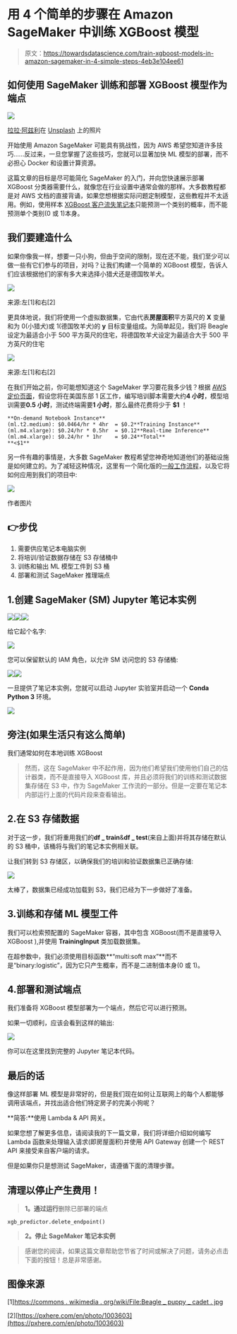 # 用 4 个简单的步骤在 Amazon SageMaker 中训练 XGBoost 模型

> 原文：<https://towardsdatascience.com/train-xgboost-models-in-amazon-sagemaker-in-4-simple-steps-4eb3e104ee61>

## 如何使用 SageMaker 训练和部署 XGBoost 模型作为端点

![](img/471f51af7d31a5eac5c13d39b21fc030.png)

[拉拉·阿兹利](https://unsplash.com/@lazizli?utm_source=medium&utm_medium=referral)在 [Unsplash](https://unsplash.com?utm_source=medium&utm_medium=referral) 上的照片

开始使用 Amazon SageMaker 可能具有挑战性，因为 AWS 希望您知道许多技巧……反过来，一旦您掌握了这些技巧，您就可以显著加快 ML 模型的部署，而不必担心 Docker 和设置计算资源。

这篇文章的目标是尽可能简化 SageMaker 的入门，并向您快速展示部署 XGBoost 分类器需要什么，就像您在行业设置中通常会做的那样。大多数教程都是对 AWS 文档的直接背诵，如果您想根据实际问题定制模型，这些教程并不太适用。例如，使用样本 [XGBoost 客户流失笔记本](https://sagemaker-examples.readthedocs.io/en/latest/introduction_to_applying_machine_learning/xgboost_customer_churn/xgboost_customer_churn.html)只能预测一个类别的概率，而不能预测单个类别(0 或 1)本身。

## 我们要建造什么

如果你像我一样，想要一只小狗，但由于空间的限制，现在还不能，我们至少可以做一些有它们参与的项目，对吗？让我们构建一个简单的 XGBoost 模型，告诉人们应该根据他们的家有多大来选择小猎犬还是德国牧羊犬。

![](img/4cc6c7f758180732abac5acc1a4f00d9.png)

来源:左[1]和右[2]

更具体地说，我们将使用一个虚拟数据集，它由代表**房屋面积**平方英尺的 **X** 变量和为 0(小猎犬)或 1(德国牧羊犬)的 **y** 目标变量组成。为简单起见，我们将 Beagle 设定为最适合小于 500 平方英尺的住宅，将德国牧羊犬设定为最适合大于 500 平方英尺的住宅

![](img/3b404d9249d957f24853d50dd4beb5bb.png)

来源:左[1]和右[2]

在我们开始之前，你可能想知道这个 SageMaker 学习要花我多少钱？根据 [AWS 定价页面](https://aws.amazon.com/sagemaker/pricing/?nc=sn&loc=3)，假设您将在美国东部 1 区工作，编写培训脚本需要大约**4 小时**，模型培训需要**0.5 小时**，测试终端需要**1 小时**，那么最终花费将少于 **$1** ！

```
**On-demand Notebook Instance**
(ml.t2.medium): $0.0464/hr * 4hr  = $0.2**Training Instance**
(ml.m4.xlarge): $0.24/hr * 0.5hr  = $0.12**Real-time Inference**
(ml.m4.xlarge): $0.24/hr * 1hr    = $0.24**Total**                               **<$1**
```

另一件有趣的事情是，大多数 SageMaker 教程希望您神奇地知道他们的基础设施是如何建立的。为了减轻这种情况，这里有一个简化版的[一般工作流程](https://docs.aws.amazon.com/sagemaker/latest/dg/how-it-works-training.html)，以及它将如何应用到我们的项目中:

![](img/57f8378cde3423c70b89be421bde840c.png)

作者图片

## 👉步伐

1.  需要供应笔记本电脑实例
2.  将培训/验证数据存储在 S3 存储桶中
3.  训练和输出 ML 模型工件到 S3 桶
4.  部署和测试 SageMaker 推理端点

## 1.创建 SageMaker (SM) Jupyter 笔记本实例

![](img/8b07f5cc6cd87b57ba19fb2827722b4b.png)![](img/8e07d82fd2d3103aaa72b8a9a44bb36b.png)![](img/ed8b77b416175b60a39aa9acd2526798.png)

给它起个名字:

![](img/a34f91862f77401f79de6b5d58f1716d.png)

您可以保留默认的 IAM 角色，以允许 SM 访问您的 S3 存储桶:

![](img/29dd395a822d634ae82ecc55ef541c21.png)![](img/109f3d4c069355079c34bfd489f237ba.png)

一旦提供了笔记本实例，您就可以启动 Jupyter 实验室并启动一个 **Conda Python 3** 环境。

![](img/5db0fd90fa49d682b5d6615aab43dae9.png)

## 旁注(如果生活只有这么简单)

我们通常如何在本地训练 XGBoost

> 然而，这在 SageMaker 中不起作用，因为他们希望我们使用他们自己的估计器类，而不是直接导入 XGBoost 库，并且必须将我们的训练和测试数据集存储在 S3 中，作为 SageMaker 工作流的一部分。但是一定要在笔记本内部运行上面的代码片段来查看输出。

## 2.在 S3 存储数据

对于这一步，我们将重用我们的**df _ train**&**df _ test**(来自上面)并将其存储在默认的 S3 桶中，该桶将与我们的笔记本实例相关联。

让我们转到 S3 存储区，以确保我们的培训和验证数据集已正确存储:

![](img/b40444081884b36bfdb794ed78632e92.png)

太棒了，数据集已经成功加载到 S3，我们已经为下一步做好了准备。

## 3.训练和存储 ML 模型工件

我们可以检索预配置的 SageMaker 容器，其中包含 XGBoost(而不是直接导入 XGBoost ),并使用 **TrainingInput** 类加载数据集。

在超参数中，我们必须使用目标函数**“multi:soft max”**而不是“binary:logistic”，因为它只产生概率，而不是二进制值本身(0 或 1)。

## 4.部署和测试端点

我们准备将 XGBoost 模型部署为一个端点，然后它可以进行预测。

如果一切顺利，应该会看到这样的输出:

![](img/ad16e7d7c70e6b29501f7133926768ff.png)

你可以在这里找到完整的 Jupyter 笔记本代码。

## 最后的话

像这样部署 ML 模型是非常好的，但是我们现在如何让互联网上的每个人都能够调用该端点，并找出适合他们特定房子的完美小狗呢？

**简答:**使用 Lambda & API 网关。

如果您想了解更多信息，请阅读我的下一篇文章，我们将详细介绍如何编写 Lambda 函数来处理输入请求(即房屋面积)并使用 API Gateway 创建一个 REST API 来接受来自客户端的请求。

但是如果你只是想测试 SageMaker，请遵循下面的清理步骤。

## **清理以停止产生费用！**

> **1。通过运行**删除已部署的端点

```
xgb_predictor.delete_endpoint()
```

> **2。停止 SageMaker 笔记本实例**

> 感谢您的阅读，如果这篇文章帮助您节省了时间或解决了问题，请务必点击下面的按钮！总是非常感谢。

## 图像来源

[1][https://commons . wikimedia . org/wiki/File:Beagle _ puppy _ cadet . jpg](https://commons.wikimedia.org/wiki/File:Beagle_puppy_Cadet.jpg)

[2][https://pxhere.com/en/photo/1003603](https://pxhere.com/en/photo/1003603)